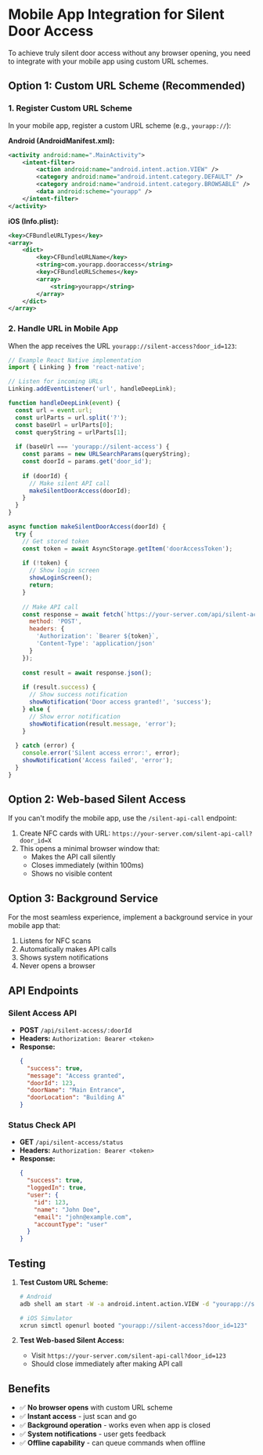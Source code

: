 # Mobile App Integration for Silent Door Access

To achieve truly silent door access without any browser opening, you need to integrate with your mobile app using custom URL schemes.

## Option 1: Custom URL Scheme (Recommended)

### 1. Register Custom URL Scheme
In your mobile app, register a custom URL scheme (e.g., `yourapp://`):

**Android (AndroidManifest.xml):**
```xml
<activity android:name=".MainActivity">
    <intent-filter>
        <action android:name="android.intent.action.VIEW" />
        <category android:name="android.intent.category.DEFAULT" />
        <category android:name="android.intent.category.BROWSABLE" />
        <data android:scheme="yourapp" />
    </intent-filter>
</activity>
```

**iOS (Info.plist):**
```xml
<key>CFBundleURLTypes</key>
<array>
    <dict>
        <key>CFBundleURLName</key>
        <string>com.yourapp.dooraccess</string>
        <key>CFBundleURLSchemes</key>
        <array>
            <string>yourapp</string>
        </array>
    </dict>
</array>
```

### 2. Handle URL in Mobile App
When the app receives the URL `yourapp://silent-access?door_id=123`:

```javascript
// Example React Native implementation
import { Linking } from 'react-native';

// Listen for incoming URLs
Linking.addEventListener('url', handleDeepLink);

function handleDeepLink(event) {
  const url = event.url;
  const urlParts = url.split('?');
  const baseUrl = urlParts[0];
  const queryString = urlParts[1];
  
  if (baseUrl === 'yourapp://silent-access') {
    const params = new URLSearchParams(queryString);
    const doorId = params.get('door_id');
    
    if (doorId) {
      // Make silent API call
      makeSilentDoorAccess(doorId);
    }
  }
}

async function makeSilentDoorAccess(doorId) {
  try {
    // Get stored token
    const token = await AsyncStorage.getItem('doorAccessToken');
    
    if (!token) {
      // Show login screen
      showLoginScreen();
      return;
    }
    
    // Make API call
    const response = await fetch(`https://your-server.com/api/silent-access/${doorId}`, {
      method: 'POST',
      headers: {
        'Authorization': `Bearer ${token}`,
        'Content-Type': 'application/json'
      }
    });
    
    const result = await response.json();
    
    if (result.success) {
      // Show success notification
      showNotification('Door access granted!', 'success');
    } else {
      // Show error notification
      showNotification(result.message, 'error');
    }
    
  } catch (error) {
    console.error('Silent access error:', error);
    showNotification('Access failed', 'error');
  }
}
```

## Option 2: Web-based Silent Access

If you can't modify the mobile app, use the `/silent-api-call` endpoint:

1. Create NFC cards with URL: `https://your-server.com/silent-api-call?door_id=X`
2. This opens a minimal browser window that:
   - Makes the API call silently
   - Closes immediately (within 100ms)
   - Shows no visible content

## Option 3: Background Service

For the most seamless experience, implement a background service in your mobile app that:

1. Listens for NFC scans
2. Automatically makes API calls
3. Shows system notifications
4. Never opens a browser

## API Endpoints

### Silent Access API
- **POST** `/api/silent-access/:doorId`
- **Headers:** `Authorization: Bearer <token>`
- **Response:** 
  ```json
  {
    "success": true,
    "message": "Access granted",
    "doorId": 123,
    "doorName": "Main Entrance",
    "doorLocation": "Building A"
  }
  ```

### Status Check API
- **GET** `/api/silent-access/status`
- **Headers:** `Authorization: Bearer <token>`
- **Response:**
  ```json
  {
    "success": true,
    "loggedIn": true,
    "user": {
      "id": 123,
      "name": "John Doe",
      "email": "john@example.com",
      "accountType": "user"
    }
  }
  ```

## Testing

1. **Test Custom URL Scheme:**
   ```bash
   # Android
   adb shell am start -W -a android.intent.action.VIEW -d "yourapp://silent-access?door_id=123" com.yourapp
   
   # iOS Simulator
   xcrun simctl openurl booted "yourapp://silent-access?door_id=123"
   ```

2. **Test Web-based Silent Access:**
   - Visit `https://your-server.com/silent-api-call?door_id=123`
   - Should close immediately after making API call

## Benefits

- ✅ **No browser opens** with custom URL scheme
- ✅ **Instant access** - just scan and go
- ✅ **Background operation** - works even when app is closed
- ✅ **System notifications** - user gets feedback
- ✅ **Offline capability** - can queue commands when offline